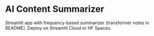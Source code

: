 # AI Content Summarizer

Streamlit app with frequency-based summarizer (transformer notes in README). Deploy on Streamlit Cloud or HF Spaces.
